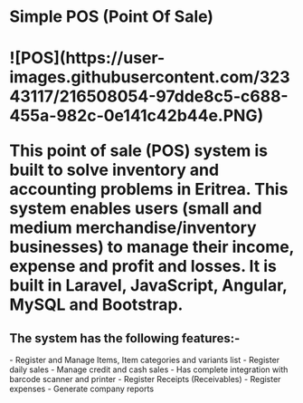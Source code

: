 <h1> Simple POS (Point Of Sale) <h1>
![POS](https://user-images.githubusercontent.com/32343117/216508054-97dde8c5-c688-455a-982c-0e141c42b44e.PNG)

This point of sale (POS) system is built to solve inventory and accounting problems in Eritrea.
This system enables users (small and medium merchandise/inventory businesses) to manage their income, expense and profit and losses.
It is built in Laravel, JavaScript, Angular, MySQL and Bootstrap.

<h2>The system has the following features:-</h2>
-	Register and Manage Items, Item categories and variants list
-	Register daily sales
-	Manage credit and cash sales
-	Has complete integration with barcode scanner and printer
-	Register Receipts (Receivables)
-	Register expenses
-	Generate company reports
